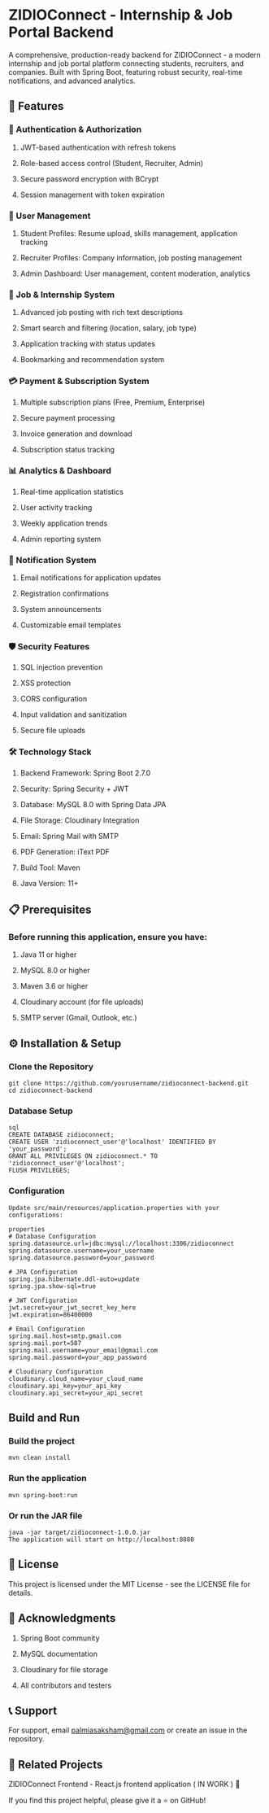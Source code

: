 # ZIDIOConnect - Internship & Job Portal Backend

A comprehensive, production-ready backend for ZIDIOConnect - a modern internship and job portal platform connecting students, recruiters, and companies. Built with Spring  Boot, featuring robust security, real-time notifications, and advanced analytics.

## 🚀 Features
 ### 🔐 Authentication & Authorization
   1. JWT-based authentication with refresh tokens

   2. Role-based access control (Student, Recruiter, Admin)

   3. Secure password encryption with BCrypt

   4. Session management with token expiration

 ### 👥 User Management
   1. Student Profiles: Resume upload, skills management, application tracking

   2. Recruiter Profiles: Company information, job posting management

   3. Admin Dashboard: User management, content moderation, analytics

 ### 💼 Job & Internship System
   1. Advanced job posting with rich text descriptions

   2. Smart search and filtering (location, salary, job type)

   3. Application tracking with status updates

   4. Bookmarking and recommendation system

 ### 💳 Payment & Subscription System
   1. Multiple subscription plans (Free, Premium, Enterprise)

   2. Secure payment processing

   3. Invoice generation and download

   4. Subscription status tracking
  
 ### 📊 Analytics & Dashboard
   1. Real-time application statistics

   2. User activity tracking

   3. Weekly application trends

   4. Admin reporting system

 ### 📧 Notification System
   1. Email notifications for application updates

   2. Registration confirmations

   3. System announcements

   4. Customizable email templates

 ### 🛡️ Security Features
   1. SQL injection prevention

   2. XSS protection

   3. CORS configuration

   4. Input validation and sanitization

   5. Secure file uploads

 ### 🛠️ Technology Stack
   1. Backend Framework: Spring Boot 2.7.0

   2. Security: Spring Security + JWT

   3. Database: MySQL 8.0 with Spring Data JPA

   4. File Storage: Cloudinary Integration

   5. Email: Spring Mail with SMTP

   6. PDF Generation: iText PDF

   7. Build Tool: Maven

   8. Java Version: 11+

## 📋 Prerequisites
   ### Before running this application, ensure you have:

   1. Java 11 or higher

   2. MySQL 8.0 or higher

   3. Maven 3.6 or higher

   4. Cloudinary account (for file uploads)

   5. SMTP server (Gmail, Outlook, etc.)

## ⚙️ Installation & Setup
   ### Clone the Repository
    git clone https://github.com/yourusername/zidioconnect-backend.git
    cd zidioconnect-backend
   ### Database Setup
    sql
    CREATE DATABASE zidioconnect;
    CREATE USER 'zidioconnect_user'@'localhost' IDENTIFIED BY 'your_password';
    GRANT ALL PRIVILEGES ON zidioconnect.* TO 'zidioconnect_user'@'localhost';
    FLUSH PRIVILEGES;
   ### Configuration
    Update src/main/resources/application.properties with your configurations:
    
    properties
    # Database Configuration
    spring.datasource.url=jdbc:mysql://localhost:3306/zidioconnect
    spring.datasource.username=your_username
    spring.datasource.password=your_password

    # JPA Configuration
    spring.jpa.hibernate.ddl-auto=update
    spring.jpa.show-sql=true

    # JWT Configuration
    jwt.secret=your_jwt_secret_key_here
    jwt.expiration=86400000

    # Email Configuration
    spring.mail.host=smtp.gmail.com
    spring.mail.port=587
    spring.mail.username=your_email@gmail.com
    spring.mail.password=your_app_password

    # Cloudinary Configuration
    cloudinary.cloud_name=your_cloud_name
    cloudinary.api_key=your_api_key
    cloudinary.api_secret=your_api_secret
## Build and Run
   
   ### Build the project
    mvn clean install

   ### Run the application
    mvn spring-boot:run
   
   ### Or run the JAR file
    java -jar target/zidioconnect-1.0.0.jar
    The application will start on http://localhost:8080
 

## 📄 License
This project is licensed under the MIT License - see the LICENSE file for details.

## 🙏 Acknowledgments
   1. Spring Boot community

   2. MySQL documentation

   3. Cloudinary for file storage

   4. All contributors and testers

## 📞 Support
   For support, email palmiasaksham@gmail.com or create an issue in the repository.


## 🔗 Related Projects
ZIDIOConnect Frontend - React.js frontend application ( IN WORK ) 🚀

If you find this project helpful, please give it a ⭐ on GitHub!
